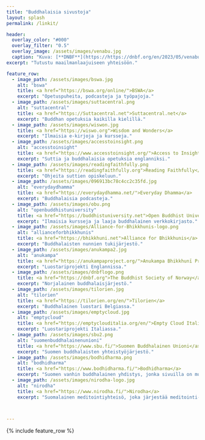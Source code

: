 ```yaml
--- 
title: "Buddhalaisia sivustoja"
layout: splash
permalink: /linkit/

header:
  overlay_color: "#000"
  overlay_filter: "0.5"
  overlay_image: /assets/images/venabu.jpg
  caption: "Kuva: [**DNBF**](https://https://dnbf.org/en/2023/05/venabu-retreat-2023-2/)"
excerpt: "Tutustu maailmanlaajuiseen yhteisöön."

feature_row:
  - image_path: /assets/images/bswa.jpg
    alt: "bswa"
    title: <a href="https://bswa.org/online/">BSWA</a>
    excerpt: "Opetuspuheita, podcasteja ja työpajoja."
  - image_path: /assets/images/suttacentral.png
    alt: "suttacentral"
    title: <a href="https://Suttacentral.net">Suttacentral.net</a>
    excerpt: "Buddhan opetuksia kaikilla kielillä."
  - image_path: /assets/images/wiswon.jpg
    title: <a href="https://wiswo.org">Wisdom and Wonders</a>
    excerpt: "Ilmaisia e-kirjoja ja kursseja."
  - image_path: /assets/images/accesstoinsight.png
    alt: "accesstoinsight"
    title: <a href="https://www.accesstoinsight.org/">Access to Insight</a>
    excerpt: "Suttia ja buddhalaisia opetuksia englanniksi."
  - image_path: /assets/images/readingfaithfully.png
    title: <a href="https://readingfaithfully.org">Reading Faithfully</a>
    excerpt: "Ohjeita suttien opiskeluun."
  - image_path: /assets/images/096913bc78c4cc2c35fd.jpg
    alt: "everydaydhamma"
    title: <a href="https://everydaydhamma.net/">Everyday Dhamma</a>
    excerpt: "Buddhalaisia podcasteja."
  - image_path: /assets/images/obu.png
    alt: "openbuddhistuniversity"
    title: <a href="https://buddhistuniversity.net">Open Buddhist University</a>
    excerpt: "Ilmaisia kursseja ja laaja buddhalainen verkkokirjasto."
  - image_path: /assets/images/Alliance-for-Bhikkhunis-logo.png
    alt: "allianceforbhikkhunis"
    title: <a href="https://bhikkhuni.net">Alliance for Bhikkhunis</a>
    excerpt: "Buddhalaisten nunnien tukijärjestö."
  - image_path: /assets/images/anukampa2.jpg
    alt: "anukampa"
    title: <a href="https://anukampaproject.org/">Anukampa Bhikkhunī Project</a>
    excerpt: "Luostariprojekti Englannissa."
  - image_path: /assets/images/dnbflogo.png
    title: <a href="https://dnbf.org">The Buddhist Society of Norway</a>
    excerpt: "Norjalainen buddhalaisjärjestö."
  - image_path: /assets/images/tilorien.jpg
    alt: "tilorien"
    title: <a href="https://tilorien.org/en/">Tilorien</a>
    excerpt: "Buddhalainen luostari Belgiassa."
  - image_path: /assets/images/emptycloud.jpg
    alt: "emptycloud"
    title: <a href="https://emptyclouditalia.org/en/">Empty Cloud Italia</a>
    excerpt: "Luostariprojekti Italiassa."
  - image_path: /assets/images/sbu2.png
    alt: "suomenbuddhalainenunioni"
    title: <a href="https://www.sbu.fi/">Suomen Buddhalainen Unioni</a>
    excerpt: "Suomen buddhalaisten yhteistyöjärjestö."
  - image_path: /assets/images/bodhidharma.png
    alt: "bodhidharma"
    title: <a href="https://www.bodhidharma.fi/">Bodhidharma</a>
    excerpt: "Suomen vanhin buddhalainen yhdistys, jonka sivuilla on muun muassa sutta-käännöksiä."
  - image_path: /assets/images/nirodha-logo.jpg
    alt: "nirodha"
    title: <a href="https://www.nirodha.fi/">Nirodha</a>
    excerpt: "Suomalainen meditointiyhteisö, joka järjestää meditointi-iltoja ja retriittejä."
    


---
```

{% include feature_row %}

